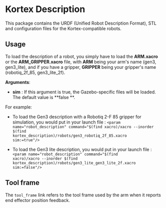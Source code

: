 <!-- 
* KINOVA (R) KORTEX (TM)
*
* Copyright (c) 2018 Kinova inc. All rights reserved.
*
* This software may be modified and distributed 
* under the terms of the BSD 3-Clause license. 
*
* Refer to the LICENSE file for details.
*
* -->

# Kortex Description
This package contains the URDF (Unified Robot Description Format), STL and configuration files for the Kortex-compatible robots.

## Usage 

To load the description of a robot, you simply have to load the **ARM.xacro** or the **ARM_GRIPPER.xacro** file, with **ARM** being your arm's name (gen3, gen3_lite), and if you have a gripper, **GRIPPER** being your gripper's name (robotiq_2f_85, gen3_lite_2f).

**Arguments**:
- **sim** : If this argument is true, the Gazebo-specific files will be loaded. The default value is **false **.

For example:

- To load the Gen3 description with a Robotiq 2-F 85 gripper for simulation, you would put in your launch file : 
<code><param name="robot_description" command="$(find xacro)/xacro --inorder $(find kortex_description)/robots/gen3_robotiq_2f_85.xacro sim:=true"\/></code>

- To load the Gen3 lite description, you would put in your launch file : 
<code><param name="robot_description" command="$(find xacro)/xacro --inorder $(find kortex_description)/robots/gen3_lite_gen3_lite_2f.xacro sim:=false"\/></code>

## Tool frame

The `tool_frame` link refers to the tool frame used by the arm when it reports end effector position feedback.